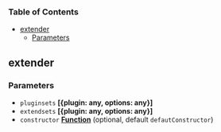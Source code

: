 <!-- Generated by documentation.js. Update this documentation by updating the source code. -->

### Table of Contents

*   [extender][1]
    *   [Parameters][2]

## extender

### Parameters

*   `pluginsets` **\[{plugin: any, options: any}]**&#x20;
*   `extendsets` **\[{plugin: any, options: any}]**&#x20;
*   `constructor` **[Function][3]**  (optional, default `defautConstructor`)

[1]: #extender

[2]: #parameters

[3]: https://developer.mozilla.org/docs/Web/JavaScript/Reference/Statements/function
